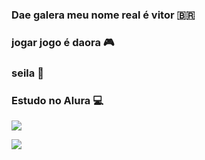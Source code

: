 ### Dae galera meu nome real é vitor 🇧🇷
### jogar jogo é daora 🎮
### seila 🤡
### Estudo no Alura 💻


![](https://media1.tenor.com/m/OEDVXgCclBcAAAAd/pablo-mar%C3%A7al-datena.gif)











![](https://media1.tenor.com/m/yEG23sxXIVQAAAAC/shrek-shrek-meme.gif)
